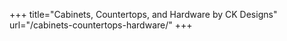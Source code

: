 +++
title="Cabinets, Countertops, and Hardware by CK Designs"
url="/cabinets-countertops-hardware/"
+++